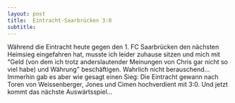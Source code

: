 ```yaml
---
layout: post
title:  Eintracht-Saarbrücken 3:0
subtitle:  
---
```


Während die Eintracht heute gegen den 1. FC Saarbrücken den nächsten Heimsieg eingefahren hat, musste ich leider zuhause sitzen und mich mit "Geld (von dem ich trotz anderslautender Meinungen von Chris gar nicht so viel habe) und Währung" beschäftigen. Wahrlich nicht berauschend... Immerhin gab es aber wie gesagt einen Sieg: Die Eintracht gewann nach Toren von Weissenberger, Jones und Cimen hochverdient mit 3:0. Und jetzt kommt das nächste Auswärtsspiel...


